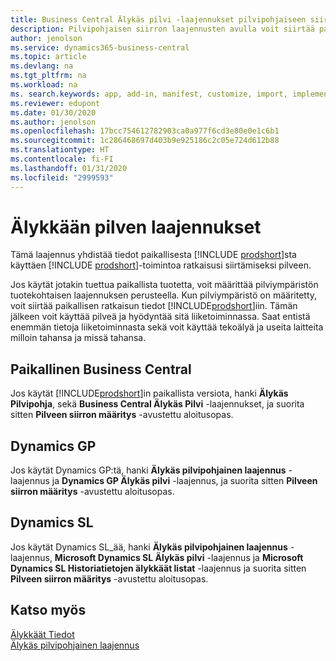 ```yaml
---
title: Business Central Älykäs pilvi -laajennukset pilvipohjaiseen siirtoon | Microsoft-dokumentit
description: Pilvipohjaisen siirron laajennusten avulla voit siirtää paikallisen datan Business Central -verkkopalveluun. Nämä laajennukset siirtävät sisäiset tiedot pilveen, jotta voit käyttää Business Centralin tietoja verkossa aiemmin luotujen tietojesi kanssa.
author: jenolson
ms.service: dynamics365-business-central
ms.topic: article
ms.devlang: na
ms.tgt_pltfrm: na
ms.workload: na
ms. search.keywords: app, add-in, manifest, customize, import, implement
ms.reviewer: edupont
ms.date: 01/30/2020
ms.author: jenolson
ms.openlocfilehash: 17bcc754612782903ca0a977f6cd3e80e0e1c6b1
ms.sourcegitcommit: 1c286468697d403b9e925186c2c05e724d612b88
ms.translationtype: HT
ms.contentlocale: fi-FI
ms.lasthandoff: 01/31/2020
ms.locfileid: "2999593"
---
```

# <a name="intelligent-cloud-extensions"></a>Älykkään pilven laajennukset

Tämä laajennus yhdistää tiedot paikallisesta [!INCLUDE [prodshort](includes/prodshort.md)]sta käyttäen [!INCLUDE [prodshort](includes/prodshort.md)]-toimintoa ratkaisusi siirtämiseksi pilveen.  

Jos käytät jotakin tuettua paikallista tuotetta, voit määrittää pilviympäristön tuotekohtaisen laajennuksen perusteella. Kun pilviympäristö on määritetty, voit siirtää paikallisen ratkaisun tiedot [!INCLUDE[prodshort](includes/prodshort.md)]iin. Tämän jälkeen voit käyttää pilveä ja hyödyntää sitä liiketoiminnassa. Saat entistä enemmän tietoja liiketoiminnasta sekä voit käyttää tekoälyä ja useita laitteita milloin tahansa ja missä tahansa.  

## <a name="business-central-on-premises"></a>Paikallinen Business Central
Jos käytät [!INCLUDE[prodshort](includes/prodshort.md)]in paikallista versiota, hanki **Älykäs Pilvipohja**, sekä **Business Central Älykäs Pilvi** -laajennukset, ja suorita sitten **Pilveen siirron määritys** -avustettu aloitusopas.  

## <a name="dynamics-gp"></a>Dynamics GP
Jos käytät Dynamics GP:tä, hanki **Älykäs pilvipohjainen laajennus** -laajennus ja **Dynamics GP Älykäs pilvi** -laajennus, ja suorita sitten **Pilveen siirron määritys** -avustettu aloitusopas.  

## <a name="dynamics-sl"></a>Dynamics SL
Jos käytät Dynamics SL_ää, hanki **Älykäs pilvipohjainen laajennus** -laajennus, **Microsoft Dynamics SL Älykäs pilvi** -laajennus ja **Microsoft Dynamics SL Historiatietojen älykkäät listat** -laajennus ja suorita sitten **Pilveen siirron määritys** -avustettu aloitusopas.  

## <a name="see-also"></a>Katso myös

[Älykkäät Tiedot ](about-intelligent-cloud.md)  
[Älykäs pilvipohjainen laajennus](ui-extensions-intelligent-cloud.md)  
